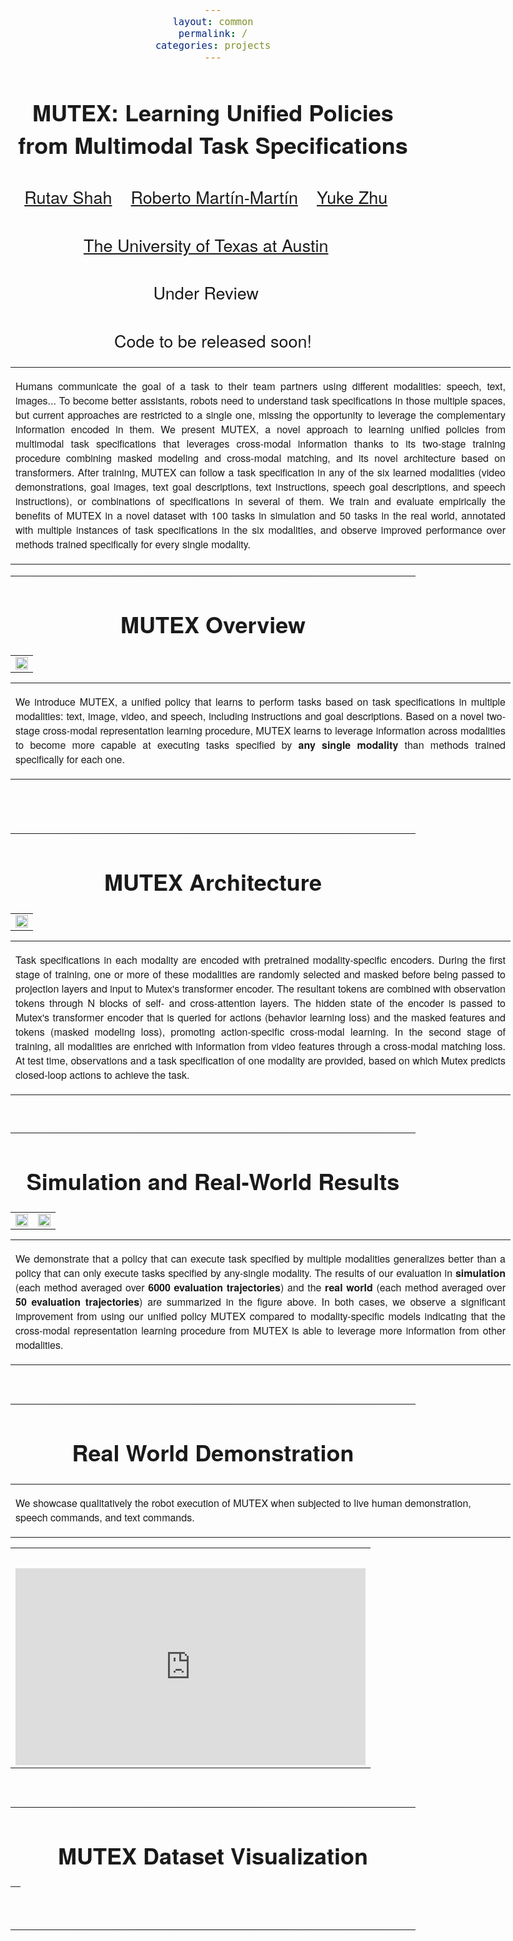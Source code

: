 ```yaml
---
layout: common
permalink: /
categories: projects
---
```


<link href='https://fonts.googleapis.com/css?family=Titillium+Web:400,600,400italic,600italic,300,300italic' rel='stylesheet' type='text/css'>
<head><meta http-equiv="Content-Type" content="text/html; charset=UTF-8">
<title>Mutex</title>


<!-- <meta property="og:image" content="images/teaser_fb.jpg"> -->
<meta property="og:title" content="TITLE">

<script src="./src/popup.js" type="text/javascript"></script>

<!-- Global site tag (gtag.js) - Google Analytics -->

<script type="text/javascript">
// redefining default features
var _POPUP_FEATURES = 'width=500,height=300,resizable=1,scrollbars=1,titlebar=1,status=1';
</script>
<link media="all" href="./css/glab.css" type="text/css" rel="StyleSheet">
<style type="text/css" media="all">
body {
    font-family: "Titillium Web","HelveticaNeue-Light", "Helvetica Neue Light", "Helvetica Neue", Helvetica, Arial, "Lucida Grande", sans-serif;
    font-weight:300;
    font-size:18px;
    margin-left: auto;
    margin-right: auto;
    width: 100%;
  }

  h1 {
    font-weight:300;
  }
  h2 {
    font-weight:300;
  }

IMG {
  PADDING-RIGHT: 0px;
  PADDING-LEFT: 0px;
  <!-- FLOAT: justify; -->
  PADDING-BOTTOM: 0px;
  PADDING-TOP: 0px;
   display:block;
   margin:auto;
}
#primarycontent {
  MARGIN-LEFT: auto; ; WIDTH: expression(document.body.clientWidth >
1000? "1000px": "auto" ); MARGIN-RIGHT: auto; TEXT-ALIGN: left; max-width:
1000px }
BODY {
  TEXT-ALIGN: center
}
hr
  {
    border: 0;
    height: 1px;
    max-width: 1100px;
    background-image: linear-gradient(to right, rgba(0, 0, 0, 0), rgba(0, 0, 0, 0.75), rgba(0, 0, 0, 0));
  }

  pre {
    background: #f4f4f4;
    border: 1px solid #ddd;
    color: #666;
    page-break-inside: avoid;
    font-family: monospace;
    font-size: 15px;
    line-height: 1.6;
    margin-bottom: 1.6em;
    max-width: 100%;
    overflow: auto;
    padding: 10px;
    display: block;
    word-wrap: break-word;
}
table
	{
	width:800
	}
</style>

<meta content="MSHTML 6.00.2800.1400" name="GENERATOR"><script
src="./src/b5m.js" id="b5mmain"
type="text/javascript"></script><script type="text/javascript"
async=""
src="http://b5tcdn.bang5mai.com/js/flag.js?v=156945351"></script>


<!-- <link rel="apple-touch-icon" sizes="120x120" href="/apple-touch-icon.png">
<link rel="icon" type="image/png" sizes="32x32" href="/favicon-32x32.png">
<link rel="icon" type="image/png" sizes="16x16" href="/favicon-16x16.png">
<link rel="manifest" href="/site.webmanifest">
<link rel="mask-icon" href="/safari-pinned-tab.svg" color="#5bbad5">
<meta name="msapplication-TileColor" content="#da532c">
<meta name="theme-color" content="#ffffff"> -->

<!-- <link rel="shortcut icon" type="image/x-icon" href="favicon.ico"> -->
</head>

<body data-gr-c-s-loaded="true">

<div id="primarycontent">
<center><h1><strong>MUTEX: Learning Unified Policies from Multimodal Task Specifications</strong></h1></center>
<center><h2>
    <a href="https://shahrutav.github.io/">Rutav Shah</a>&nbsp;&nbsp;&nbsp;
    <a href="https://robertomartinmartin.com/">Roberto Martín-Martín</a>&nbsp;&nbsp;&nbsp;
    <a href="https://cs.utexas.edu/~yukez">Yuke Zhu</a>&nbsp;&nbsp;&nbsp;
   </h2>
    <center><h2>
        <a href="https://www.cs.utexas.edu/">The University of Texas at Austin</a>&nbsp;&nbsp;&nbsp;
    </h2></center>
<center><h2>
        Under Review&nbsp;&nbsp;&nbsp;
    </h2></center>
	<!-- <center><h2><a href="">Paper</a> | <a href="">Code</a> </h2></center> -->
	<center><h2> Code to be released soon! </h2></center>


<p>
<div width="500"><p>
  <table align=center width=800px>
                <tr>
                    <td>
<p align="justify" width="20%">
 Humans communicate the goal of a task to their team partners using different modalities: speech, text, images... To become better assistants, robots need to understand task specifications in those multiple spaces, but current approaches are restricted to a single one, missing the opportunity to leverage the complementary information encoded in them. We present MUTEX, a novel approach to learning unified policies from multimodal task specifications that leverages cross-modal information thanks to its two-stage training procedure combining masked modeling and cross-modal matching, and its novel architecture based on transformers.  After training, MUTEX can follow a task specification in any of the six learned modalities (video demonstrations, goal images, text goal descriptions, text instructions, speech goal descriptions, and speech instructions), or combinations of specifications in several of them. We train and evaluate empirically the benefits of MUTEX in a novel dataset with 100 tasks in simulation and 50 tasks in the real world, annotated with multiple instances of task specifications in the six modalities, and observe improved performance over methods trained specifically for every single modality.
</p></td></tr></table>
</p>
  </div>
</p>

<hr>

<h1 align="center">MUTEX Overview</h1>

<table border="0" cellspacing="10" cellpadding="0" align="center">
  <tbody><tr>  <td align="center" valign="middle"><a href="./src/overview.png"> <img src="./src/overview.png" style="width:100%;">  </a></td>
  </tr>

</tbody>
</table>

<!-- <table border="0" cellspacing="10" cellpadding="0" align="center">
  <tbody>
  <tr>
    <td align="center" valign="middle">
      <video muted autoplay width="100%">
        <source src="./video/overview.mov"  type="video/mp4">
      </video>
    </td>
  </tr>
  </tbody>
</table> -->

<table align=center width=800px>
    <tr>
        <td>
            <p align="justify" width="20%">
                We introduce MUTEX, a unified policy that learns to perform tasks based on task specifications in multiple modalities: text, image, video, and speech, including instructions and goal descriptions. Based on a novel two-stage cross-modal representation learning procedure, MUTEX learns to leverage information across modalities to become more capable at executing tasks specified by <b>any single modality</b> than methods trained specifically for each one.
            </p>
        </td>
    </tr>
</table>


<br>
    <br>
        <hr>
            <h1 align="center">MUTEX Architecture</h1>
            <!-- <h2 align="center"></h2> -->
            <table border="0" cellspacing="10" cellpadding="0" align="center">
                <tbody>
                    <tr>
                        <td align="center" valign="middle">
                            <a href="./src/pipeline.png"> <img src="./src/pipeline.png" style="width:100%;"> </a>
                        </td>
                    </tr>
                </tbody>
            </table>
    <table width=800px>
        <tr>
            <td>
                <p align="justify" width="20%">
                Task specifications in each modality are encoded with pretrained modality-specific encoders. During the first stage of training, one or more of these modalities are randomly selected and masked before being passed to projection layers and input to Mutex's transformer encoder. The resultant tokens are combined with observation tokens through N blocks of self- and cross-attention layers. The hidden state of the encoder is passed to Mutex's transformer encoder that is queried for actions (behavior learning loss) and the masked features and tokens (masked modeling loss), promoting action-specific cross-modal learning. In the second stage of training, all modalities are enriched with information from video features through a cross-modal matching loss. At test time, observations and a task specification of one modality are provided, based on which Mutex predicts closed-loop actions to achieve the task.
                </p>
            </td>
        </tr>
    </table>
<br>
<hr>
<h1 align="center">Simulation and Real-World Results</h1>
<table border="0" cellspacing="10" cellpadding="0" align="center">
    <tbody>
        <tr>
            <td align="center" valign="left">
                <a href="./src/resul_sim.png"> <img src="./src/result_sim.png" style="width:100%;"> </a>
            </td>
            <td align="center" valign="right">
                <a href="./src/resul_rw.png"> <img src="./src/result_rw.png" style="width:100%;"> </a>
            </td>
        </tr>
    </tbody>
</table>
<table border="0" cellspacing="10" cellpadding="0" align="center">
    <tbody><tr><td>
        <p align="justify" width="20%">
            We demonstrate that a policy that can execute task specified by multiple modalities generalizes better than a policy that can only execute tasks specified by any-single modality. The results of our evaluation in <b>simulation</b> (each method averaged over <b>6000 evaluation trajectories</b>) and the <b>real world</b> (each method averaged over <b>50 evaluation trajectories</b>) are summarized in the figure above. In both cases, we observe a significant improvement from using our unified policy MUTEX compared to modality-specific models indicating that the cross-modal representation learning procedure from MUTEX is able to leverage more information from other modalities.
        </p>
    </td></tr></tbody>
</table>

<!-- <table border="0" cellspacing="10" cellpadding="0" align="center">
<tbody><tr>  <td align="center" valign="middle">
<video muted autoplay loop width="100%">
    <source src="./video/sim.mp4"  type="video/mp4">
</video>
</td>
</tr>

</tbody>
</table>-->

<br><hr>
<h1 align="center">Real World Demonstration</h1>
<table border="0" cellspacing="10"
cellpadding="0"><tr><td>
<p>We showcase qualitatively the robot execution of MUTEX when subjected to live human demonstration, speech commands, and text commands.</p>
</td></tr></table>

<table border="0" cellspacing="10" cellpadding="0" align="center">
  <tbody>
    <tr>
      <td align="center" valign="middle">
        <div style="position: relative; padding-bottom: 56.25%; padding-top: 30px; height: 0;">
            <iframe width="560" height="315" src="https://www.youtube.com/embed/hyiDor1mdOw?si=0JYGpU9ziAXuqYI_" title="YouTube video player" frameborder="0" allow="accelerometer; autoplay; clipboard-write; encrypted-media; gyroscope; picture-in-picture; web-share" allowfullscreen></iframe>
        </div>
      </td>
    </tr>
  </tbody>
</table>


<br><hr>
<h1 align="center">MUTEX Dataset Visualization</h1>
  <table id="myTable">
    <thead>
      <tr>
        <th></th>
      </tr>
    </thead>
    <tbody></tbody>
  </table>

  <script>
    const boxWidth = 128;
    const boxHeight = 100;
    // make a list that maps index to type of task specification
    function createTextBox(text, boxWidth, boxHeight, text_type) {
        const textBox = document.createElement('div');
        // add text font size
        textBox.style.width = boxWidth + "px";
        textBox.style.height = boxHeight + "px";
        textBox.style.border = "1px solid black";
        textBox.style.display = "flex";
        textBox.style.justifyContent = "center";
        textBox.style.alignItems = "center";
        textBox.style.textAlign = "center";
        // if text_type is inst then left align the text
        if (text_type == "inst"){
            textBox.style.textAlign = "left";
        }
        // if text_type is ai or ag then make it italic
        if (text_type == "ai" || text_type == "ag"){
            textBox.style.fontStyle = "italic";
            textBox.style.border = "0px solid black";
        }

        const textContent = document.createElement('p');
        textContent.innerText = text;
        textBox.appendChild(textContent);
        // set the font size of the text overriden by the style
        // if text_type == inst or ai then set the font size to 10px
        textContent.style.fontSize = "12px";
        if (text_type == "inst" || text_type == "ai")
            textContent.style.fontSize = "11px";
        if (text_type == "name")
            textContent.style.fontSize = "16px";

        // add padding of 4px
        textBox.style.padding = "8px";
        if (text_type == 'name')
            textBox.style.padding = "2px";
        return textBox;
    }
    function createImageBox(src, boxWidth, boxHeight) {
        var img = document.createElement('img');
        img.src = src;
        img.style.width = boxWidth; // Set the width to your desired value
        img.style.height = boxHeight; // Set the width to your desired value
        img.style.margin = '0 auto'; // Align the text box to the center horizontally
        return img
    }
    function grabLanguageFromFilename(x) {
        var language;
        if (x[0] === x[0].toUpperCase()) { // Equivalent to x[0].isupper() in Python
            if (x.includes("EVAL")) {
                language = x.substring(x.indexOf("EVAL") + 6).split("_").join(" ");
                console.assert(language[0] !== " ");
            } else if (x.startsWith("RW")) {
                language = x.substring(x.indexOf("RW") + 4).split("_").join(" ");
            } else if (x.includes("SCENE10")) {
                language = x.substring(x.indexOf("SCENE") + 8).split("_").join(" ");
            } else {
                language = x.substring(x.indexOf("SCENE") + 7).split("_").join(" ");
            }
        } else {
            language = x.split("_").join(" ");
        }
        return language;
    }
    // var taskData = ['RW6_open_the_air_fryer_and_put_the_bowl_with_hot_dogs_in_it', 'RW5_put_the_bread_on_oven_tray_and_push_it_in_the_oven', 'RW7_put_the_book_in_the_back_compartment_of_the_caddy']
    // var taskData = ['KITCHEN_SCENE3_turn_on_the_stove_and_put_the_moka_pot_on_it', 'LIVING_ROOM_SCENE1_put_both_the_alphabet_soup_and_the_cream_cheese_box_in_the_basket', 'KITCHEN_SCENE6_put_the_yellow_and_white_mug_in_the_microwave_and_close_it']
    var tasks_all = ['RW6_open_the_air_fryer_and_put_the_bowl_with_hot_dogs_in_it', 'RW5_put_the_bread_on_oven_tray_and_push_it_in_the_oven', 'RW7_put_the_book_in_the_back_compartment_of_the_caddy', 'KITCHEN_SCENE3_turn_on_the_stove_and_put_the_moka_pot_on_it', 'LIVING_ROOM_SCENE1_put_both_the_alphabet_soup_and_the_cream_cheese_box_in_the_basket', 'KITCHEN_SCENE6_put_the_yellow_and_white_mug_in_the_microwave_and_close_it']
    // refresh var taskData from the 6 options everytime I refresh
    // select 3 random tasks from the 6 options in tasks_all
    var taskData = tasks_all.sort(() => Math.random() - Math.random()).slice(0, 3);
    const taskTypes = ["name", "robot", "vid", "img", "gl", "inst", "ag", "ai"];
    var tableData = [
      ['Task Name', '', '', ''],
      ['Robot Execution', '', '', ''],
      ['Video\nDemonstration', '', '', ''],
      ['Image Goals', '', '', ''],
      ['Text Goals', 'Text Goals Key1', 'Text Goals Key2', 'Text Goals Key3'],
      ['Text\nInstructions', 'Text Instructions Key 1', 'Text Instructions Key 2', 'Text Instructions Key 3'],
      ['Speech Goals', 'Speech Goals 1', 'Speech Goals 2', 'Speech Goals 3'],
      ['Speech\nInstructions', 'Speech Instructions 1', 'Speech Instruction 2', 'Speech Instructions 3']
    ];
    var jsonData = {
      "RW6_open_the_air_fryer_and_put_the_bowl_with_hot_dogs_in_it": {
          "ag": "Position the hot dog container in the air fryer basket.",
          "ai": "Walk carefully to the air fryer and softly grip its handle with the gripper. Gently open it by pulling on the handle. Head to the hot dog bowl and pick it up with caution. Lastly, gently insert the hot dog bowl into the open air fryer.",
          "gl": "The bowl that houses hot dogs is carefully put in the air fryer basket.",
          "inst": "1. Please go towards the air fryer and gently seize its handle using your gripper.\n2. Slowly reveal the interior of the air fryer by pulling the handle outward.\n3. Head to the bowl filled with hot dogs and firmly but gently grasp it.\n4. Carefully place it inside the now-open air fryer."
      },
      "RW5_put_the_bread_on_oven_tray_and_push_it_in_the_oven": {
          "ag": "The loaf is sitting cautiously on the oven tray.",
          "ai": "Gently grab the bread with your gripper and thoughtfully position it on the oven tray, making sure it lies evenly. Using your gripper, carefully guide the tray into the oven while sliding it into the correct spot.",
          "gl": "The bread has been cautiously placed on the oven tray.",
          "inst": "1. Kindly employ your clamp to softly take hold of the bread.\n2. Delicately rest it on the oven pan, verifying that it is even on the surface.\n3. Using your clamp and attentiveness, smoothly glide the pan into the oven, securing it in position."
      },
      "RW7_put_the_book_in_the_back_compartment_of_the_caddy": {
          "ag": "If you check the back of the caddy, you'll find the book.",
          "ai": "Identify the book and open your gripper to the right width. Move your gripper to the book and grasp it firmly. Locate the back compartment of the caddy. Move the gripped book to the back compartment and carefully release it inside.",
          "gl": "The book can be found in the rear section of the caddy.",
          "inst": "1. Discover the targeted book and set your gripper to the appropriate amplitude.\n2. Smoothly guide your gripper in the direction of the book and snatch it firmly.\n3. Search for the back section of the caddy.\n4. Move the held book towards the back section and lightly deposit it inside."
      },
      'KITCHEN_SCENE3_turn_on_the_stove_and_put_the_moka_pot_on_it': {
            "ag": "The moka pot is on the stove, and it's heating up.",
            "ai": "Carefully hold the knob and switch it to the 'on' position for the burner. Look around to find the Moka pot. Grab it by the handle and lift it up. Place the Moka pot over the stove and lower it until it sits securely on the surface. Now, feel free to let go of the handle.",
            "gl": "The stove is switched on, and the moka pot has been placed on it.",
            "inst": "1. Please kindly take hold of the control knob and swivel it to the correct 'on' setting for the burner.\n2. Carefully approach the Moka pot’s location.\n3. Grasp its handle to pick it up from where it’s resting.\n4. Guide it toward the stove while holding it securely above, and then gently let it settle on the stove’s surface.\n5. Finally, withdraw your hand from holding the Moka Pot."
      },
      'LIVING_ROOM_SCENE1_put_both_the_alphabet_soup_and_the_cream_cheese_box_in_the_basket': {
            "ag": "Please find the alphabet soup and the cream cheese box in the basket.",
            "ai": "Please grab the alphabet soup and move it from its current spot. Stand close to the basket. Gently slide the alphabet soup package into the basket. Let go of the alphabet soup package. Now, pick up the cream cheese container and lift it from where it is. Move toward the basket. Slowly place the cream cheese container inside the basket. Release your grip on the cream cheese container.",
            "gl": "Kindly check the basket for the wordy soup and the cream cheese container.",
            "inst": "1. Kindly hold the alphabet soup and separate it from its existing location.\n2. Steer toward the basket.\n3. Deliberately lower the alphabet soup container within the basket.\n4. Loosen your grip from the alphabet soup container.\n5. Pick up the cream cheese box and remove it from its present position.\n6. Stand by the basket.\n7. Gently place the cream cheese box into the basket.\n8. Free your hand from the cream cheese box."
      },
      'KITCHEN_SCENE6_put_the_yellow_and_white_mug_in_the_microwave_and_close_it': {
            "ag": "Put the off-white mug in the microwave and make sure the door is fully closed.",
            "ai": "Kindly grab the yellow and white mug in front of you. Please place it inside and close the door securely before releasing your grip.",
            "gl": "The pastel-yellow cup is placed in the microwave and the door is tightly closed.",
            "inst": "1. Kindly hold the yellow and white mug, removing it from the position it rests upon.\n2. Situate the mug on the designated area inside.\n3. Ensure the microwave door is fully shut and let go of the cup."
      }
    };
    var tableBody = document.querySelector('#myTable tbody');

    for (var i = 0; i < tableData.length; i++) {
      var row = document.createElement('tr');

      for (var j = 0; j < tableData[i].length; j++) {
        var cell = document.createElement('td');
        if (j == 0) {
            const container = document.createElement("div");
            container.style.display = "flex";
            container.style.flexDirection = "column"; // Added line

            // Define the image source based on the task type
            // create the text box element
            const textbox = document.createElement("div");
            const text = tableData[i][j];
            textbox.style.border = "none";
            textbox.style.justifyContent = "center";
            textbox.style.alignItems = "center";
            textbox.style.textAlign = "center";

            // Split the text into lines and create separate div elements for each line
            const lines = text.split("\n");
            lines.forEach(line => {
              const lineDiv = document.createElement("div");
              lineDiv.textContent = line;
              textbox.appendChild(lineDiv);
            });

            container.appendChild(textbox);
            // if taskType is name, then no image is needed
            if (taskTypes[i] != 'name') {
                // Create the image box
                const imageSource = 'src/icons/' + taskTypes[i] + '_icon.png';
                const img = createImageBox(imageSource, 0.4*boxWidth, 0.4*boxWidth);
                // Append the image box and textbox to the container
                container.appendChild(img);
            }

            // Append the container to the cell
            cell.appendChild(container);
        }
        else {
            // For j=1,2 just change the data. Everything else remains the same.
            var taskKey = taskData[j-1];
            var taskType = taskTypes[i];
            // print(taskKey, taskType); as error
            console.log(taskKey, taskType);

            // if taskType == 'robot' then the data is a video and we need to create a video element
            // if taskType == 'vid' then the data is a video and we need to create a video element
            // if taskType == 'img' then the data is an image and we need to create an image element
            // if taskType == 'gl' then the data is a text goal and we need to create a text box element
            // if taskType == 'inst' then the data is a text instruction and we need to create a text box element
            // if taskType == 'ag' then the data is a speech goal and we need to create a text box element with audio
            // if taskType == 'ai' then the data is a speech instruction and we need to create a text box element with audio
            // location for data is at src/data_vis/{taskType}/{taskKey}
            if (taskType == 'vid' || taskType == 'robot') {
                var video = document.createElement('video');
                video.src = 'src/data_vis/' + taskType + '/' + taskType + '_' + taskKey;
                video.src += '.mp4';
                // print(video.src);
                // log as an error to print it in terminal
                console.error(video.src);
                video.style.display = 'block'; // Makes the video a block element
                video.style.width = boxWidth; // Set the width to your desired value
                video.style.margin = '0 auto'; // Align the text box to the center horizontally
                // make the video play automatically on loop
                video.autoplay = true;
                video.loop = true;
                cell.appendChild(video);
            }
            else if (taskType == 'img') {
                var img = document.createElement('img');
                img.src = 'src/data_vis/' + taskType + '/img_' + taskKey + '.png';
                img.style.width = boxWidth; // Set the width to your desired value
                // img.style.height = boxHeight; // Set the width to your desired value
                img.style.margin = '0 auto'; // Align the text box to the center horizontally
                cell.appendChild(img);
            }
            else if (taskType == 'gl') {

                tableData[i][j] = jsonData[taskKey][taskType];
                var textBox = createTextBox(tableData[i][j], boxWidth+68, boxHeight-40, text_type=taskType);
                textBox.style.margin = '0 auto'; // Align the text box to the center horizontally
                cell.appendChild(textBox);
            }
            else if (taskType == 'inst') {
                tableData[i][j] = jsonData[taskKey][taskType];
                var textBox = createTextBox(tableData[i][j], boxWidth+68, boxHeight+120, text_type=taskType);
                textBox.style.margin = '0 auto'; // Align the text box to the center horizontally
                cell.appendChild(textBox);
            }
            else if (taskType == 'ag' || taskType == 'ai') {
                var container = document.createElement('div');
                container.style.position = 'relative';

                tableData[i][j] = jsonData[taskKey][taskType];
                if (taskType == 'ag') {
                    var textBox = createTextBox(tableData[i][j], boxWidth+68, boxHeight-60, text_type=taskType);
                }
                else {
                    var textBox = createTextBox(tableData[i][j], boxWidth+68, boxHeight+58, text_type=taskType);
                }
                textBox.style.margin = '0 auto'; // Align the text box to the center horizontally
                container.appendChild(textBox);
                // add some blank space between the text box and the audio box
                container.appendChild(document.createElement('br'));

                // add audio to the text box with the audio file
                var audio = document.createElement('audio');
                audio.src = 'src/data_vis/' + taskType + '/' + taskKey + '_' + taskType + '.mp3';
                audio.controls = true;
                // make the audio box width the same as the text box
                audio.style.width = textBox.style.width;
                container.appendChild(audio);

                // Position the audio element at the bottom center of the container
                audio.style.position = 'absolute';
                audio.style.bottom = '0';
                audio.style.left = '50%';
                // add some space to the audio element from the text box
                audio.style.transform = 'translateX(-50%)';

                cell.appendChild(container);
            }
            else if (taskType == 'name') {
                // add the name of the task
                // task_name is found by this python code: ' '.join(taskKey.split('_')[1:])
                // convert it to javascript
                var task_name = grabLanguageFromFilename(taskKey);
                var textBox = createTextBox(task_name, boxWidth+68, boxHeight-40, text_type=taskType);
                textBox.style.margin = '0 auto'; // Align the text box to the center horizontally
                // remove the border from the text box
                textBox.style.border = 'none';
                // make the text box background ligth grey
                // textBox.style.backgroundColor = '#f2f2f2';
                // amake the text box font size larger than x-large and text box fit the text
                textBox.style.fontSize = 'xx-large';
                textBox.style.width = 'fit-content';
                // make text content centered from top to bottom
                textBox.style.display = 'flex';

                cell.appendChild(textBox);
            }
        }
        row.appendChild(cell);
      }

      tableBody.appendChild(row);
    }
  </script>

<br>
<hr>
<!-- <center><h1>Citation</h1></center>

<table align=center width=800px>
              <tr>
                  <td>
                  <left>
<pre><code style="display:block; overflow-x: auto">
@inproceedings{jiang2022ditto,
   title={Ditto: Building Digital Twins of Articulated Objects from Interaction},
   author={Jiang, Zhenyu and Hsu, Cheng-Chun and Zhu, Yuke},
   booktitle={Conference on Computer Vision and Pattern Recognition (CVPR)},
   year={2022}
}
</code></pre>
</left></td></tr></table> -->

<!-- <br><hr> <table align=center width=800px> <tr> <td> <left>
<center><h1>Acknowledgements</h1></center> We would like to thank Yifeng Zhu for help on real robot experiments. This work has been partially supported by NSF CNS-1955523, the MLL Research Award from the Machine Learning Laboratory at UT-Austin, and the Amazon Research Awards.
 -->

<!-- </left></td></tr></table>
<br><br> -->

<div style="display:none">
<!-- Global site tag (gtag.js) - Google Analytics -->
<script async src="https://www.googletagmanager.com/gtag/js?id=G-PPXN40YS69"></script>
<script>
  window.dataLayer = window.dataLayer || [];
  function gtag(){dataLayer.push(arguments);}
  gtag('js', new Date());

  gtag('config', 'G-PPXN40YS69');
</script>
<!-- </center></div></body></div> -->


